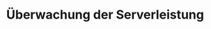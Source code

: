 ---
layout: article
title: Überwachung der Serverleistung
description: 
  - Visualisieren Sie mit dieser Vorlage alle wichtigen Kennzahlen Ihrer Serverleistung und -auslastung in Echtzeit.
lang: de
weight: 1000
isDraft: false
ref: Monitoring-Server-Performance
category:
  - Empfohlen
  - Administration
  - IT-Rechenzentrum
image: Monitoring-Server-Performance.png
image_thumbnail: Monitoring-Server-Performance_thumbnail.png
download: Monitoring-Server-Performance.pbmx
overview_description:
overview_benefits:
overview_data_sources:
---
